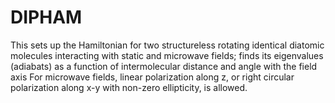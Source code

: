 # DIPHAM
This sets up the Hamiltonian for two structureless rotating identical diatomic molecules interacting with static and microwave fields; finds its eigenvalues (adiabats) as a function of intermolecular distance and angle with the field axis
For microwave fields, linear polarization along z, or right circular polarization along x-y with non-zero ellipticity, is allowed.
